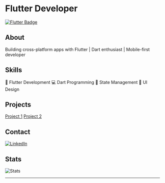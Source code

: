 # Flutter Developer

[![Flutter Badge](https://img.shields.io/badge/Framework-Flutter-blue?style=for-the-badge&logo=flutter)](https://flutter.dev/)

## About
Building cross-platform apps with Flutter | Dart enthusiast | Mobile-first developer

## Skills
🦋 Flutter Development
💻 Dart Programming
🔄 State Management
🎨 UI Design

## Projects
[Project 1](link)
[Project 2](link)

## Contact
[![LinkedIn](https://img.shields.io/badge/-LinkedIn-blue?style=flat&logo=linkedin)](https://www.linkedin.com/in/cz-gurung/)

## Stats
![Stats](https://github-readme-stats.vercel.app/api?username=kshitij-grg&theme=dark)

---